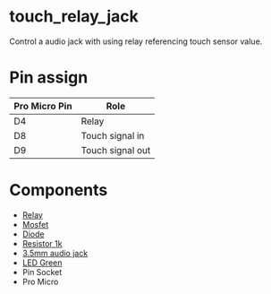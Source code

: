 # touch_relay_jack

Control a audio jack with using relay referencing touch sensor value.

# Pin assign

Pro Micro Pin | Role
--------- | ----
D4 | Relay
D8 | Touch signal in
D9 | Touch signal out

# Components

- [Relay](http://akizukidenshi.com/catalog/g/gP-01346/)
- [Mosfet](http://akizukidenshi.com/catalog/g/gI-04256/)
- [Diode](http://akizukidenshi.com/catalog/g/gI-06467/)
- [Resistor 1k](http://akizukidenshi.com/catalog/g/gR-06102/)
- [3.5mm audio jack](http://akizukidenshi.com/catalog/g/gC-02460/)
- [LED Green](http://akizukidenshi.com/catalog/g/gI-06417/)
- Pin Socket
- Pro Micro

